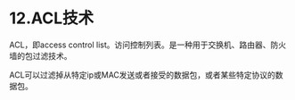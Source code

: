 # 12.ACL技术

ACL，即access control list。访问控制列表。是一种用于交换机、路由器、防火墙的包过滤技术。  

ACL可以过滤掉从特定ip或MAC发送或者接受的数据包，或者某些特定协议的数据包。  